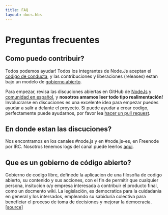 ```yaml
---
title: FAQ
layout: docs.hbs
---
```

# Preguntas frecuentes

## Como puedo contribuir?

Todos podemos ayudar! Todos los integrantes de Node.Js aceptan el [codigo de conducta](https://github.com/nodejs/node/blob/master/CONTRIBUTING.md#code-of-conduct), y las contribuciones y liberaciones (releases) estan bajo un modelo de [gobierno abierto](https://github.com/nodejs/node/blob/master/GOVERNANCE.md#readme).

Para empezar, revisa las discuciones abiertas en GitHub de [NodeJs](https://github.com/nodejs/node/issues) y [comunidad en español](https://github.com/nodejs/nodejs-es/issues), y **nosotros amamos leer todo tipo realimentación!** Involucrarse en discuciones es una excelente idea para empezar puedes ayudar a salir a delante el proyecto. Si puede ayudar a crear codigo, perfectamente puede ayudarnos, por favor lea [hacer un pull request](https://github.com/nodejs/node/blob/master/CONTRIBUTING.md#code-contributions).

## En donde estan las discuciones?

Nos encontramos en los canales #node.js y en #node.js-es, en Freenode por IRC. Nosotros tenemos logs del canal puede leerlos [aqui](http://logs.libuv.org/node.js/latest).

## Que es un gobierno de código abierto?

Gobierno de codigo libre, definede la aplicacion de una filosofia de codigo abierto, su contenido y sus acciones, con el fin de permitir que cualquier persona, insitucion o/y empresa interesada a contribuir el producto final, como un docmento wiki.  La legislación, es democratica para la cuidadania en general y los intersados, empleando su sabiduría colectiva para beneficiar el proceso de toma de decisiones y mejorar la democracia. [[source]](https://en.wikipedia.org/wiki/Open-source_governance)
